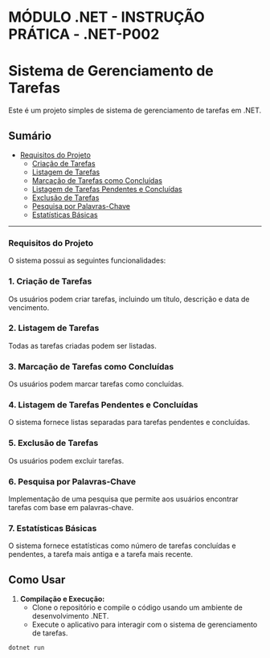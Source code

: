 # MÓDULO .NET - INSTRUÇÃO PRÁTICA - .NET-P002

# Sistema de Gerenciamento de Tarefas

Este é um projeto simples de sistema de gerenciamento de tarefas em .NET.

## Sumário

- [Requisitos do Projeto](#requisitos-do-projeto)
  - [Criação de Tarefas](#1-criação-de-tarefas)
  - [Listagem de Tarefas](#2-listagem-de-tarefas)
  - [Marcação de Tarefas como Concluídas](#3-marcação-de-tarefas-como-concluídas)
  - [Listagem de Tarefas Pendentes e Concluídas](#4-listagem-de-tarefas-pendentes-e-concluídas)
  - [Exclusão de Tarefas](#5-exclusão-de-tarefas)
  - [Pesquisa por Palavras-Chave](#6-pesquisa-por-palavras-chave)
  - [Estatísticas Básicas](#7-estatísticas-básicas)
  
---
  
### Requisitos do Projeto

O sistema possui as seguintes funcionalidades:

### 1. Criação de Tarefas

Os usuários podem criar tarefas, incluindo um título, descrição e data de vencimento.

### 2. Listagem de Tarefas

Todas as tarefas criadas podem ser listadas.

### 3. Marcação de Tarefas como Concluídas

Os usuários podem marcar tarefas como concluídas.

### 4. Listagem de Tarefas Pendentes e Concluídas

O sistema fornece listas separadas para tarefas pendentes e concluídas.

### 5. Exclusão de Tarefas

Os usuários podem excluir tarefas.

### 6. Pesquisa por Palavras-Chave

Implementação de uma pesquisa que permite aos usuários encontrar tarefas com base em palavras-chave.

### 7. Estatísticas Básicas

O sistema fornece estatísticas como número de tarefas concluídas e pendentes, a tarefa mais antiga e a tarefa mais recente.

## Como Usar

1. **Compilação e Execução:**
   - Clone o repositório e compile o código usando um ambiente de desenvolvimento .NET.
   - Execute o aplicativo para interagir com o sistema de gerenciamento de tarefas.

```bash
dotnet run
